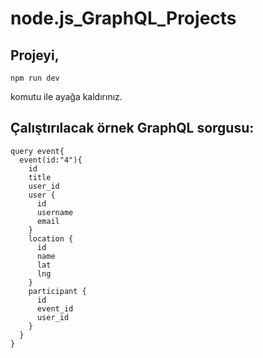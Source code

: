 # node.js_GraphQL_Projects

## Projeyi, 
```
npm run dev

```
komutu ile ayağa kaldırınız.


## Çalıştırılacak örnek GraphQL sorgusu:

```
query event{
  event(id:"4"){
    id
    title
    user_id
    user {
      id
      username
      email
    }
    location {
      id
      name
      lat
      lng
    }
    participant {
      id
      event_id
      user_id
    }
  }
}
```